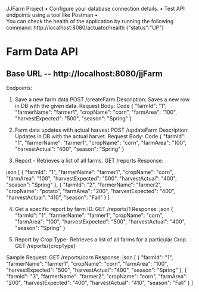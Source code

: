 JJFarm Project
•	Configure your database connection details.
•	Test API endpoints using a tool like Postman
•	
You can check the health of the application by running the following command:
http://localhost:8080/actuator/health {"status":"UP"}

# Farm Data API
## Base URL -- http://localhost:8080/jjFarm
Endpoints:
1.	Save a new farm data
POST /createFarm
Description: Saves a new row in DB with the given data.
Request Body:
Code
{
    "farmId": "1",
    "farmerName": "farmer1",
    "cropName": "corn",
    "farmArea": "100",
    "harvestExpected": "500",
    "season": "Spring"
}
2.	Farm data updates with actual harvest
POST /updateFarm
Description: Updates in DB with the actual harvet.
Request Body:
Code
{
    "farmId": "1",
    "farmerName": "farmer1",
    "cropName": "corn",
    "farmArea": "100",
    "harvestActual": "400",
    "season": "Spring"
}

3. Report - Retrieves a list of all farms.
GET /reports
Response:

json
[
    {
    "farmId": "1",
    "farmerName": "farmer1",
    "cropName": "corn",
    "farmArea": "100",
    "harvestExpected": "500",
    "harvestActual": "400",
    "season": "Spring"
    },
    {
    "farmId": "2",
    "farmerName": "farmer2",
    "cropName": "potato",
    "farmArea": "200",
    "harvestExpected": "400",
    "harvestActual": "410",
    "season": "Fall"
    }
]

4. Get a specific report by farm ID.
GET /reports/1
Response:
json
{
    "farmId": "1",
    "farmerName": "farmer1",
    "cropName": "corn",
    "farmArea": "100",
    "harvestExpected": "500",
    "harvestActual": "400",
    "season": "Spring"
}

5. Report by Crop Type- Retrieves a list of all farms for a particular Crop.
          GET /reports/{cropType}

Sample Request: GET /reports/corn
Response:
json
[
    {
    "farmId": "1",
    "farmerName": "farmer1",
    "cropName": "corn",
    "farmArea": "100",
    "harvestExpected": "500",
    "harvestActual": "400",
    "season": "Spring"
    },
    {
    "farmId": "3",
    "farmerName": "farmer2",
    "cropName": "corn",
    "farmArea": "200",
    "harvestExpected": "400",
    "harvestActual": "410",
    "season": "Fall"
    }
]

    

